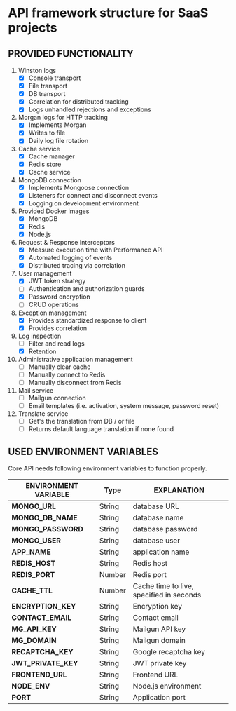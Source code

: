 # API framework structure for SaaS projects

## PROVIDED FUNCTIONALITY

1. Winston logs
   - [x] Console transport
   - [x] File transport
   - [x] DB transport
   - [x] Correlation for distributed tracking
   - [x] Logs unhandled rejections and exceptions
2. Morgan logs for HTTP tracking
   - [x] Implements Morgan
   - [x] Writes to file
   - [x] Daily log file rotation
3. Cache service
   - [x] Cache manager
   - [x] Redis store
   - [x] Cache service
4. MongoDB connection
   - [x] Implements Mongoose connection
   - [x] Listeners for connect and disconnect events
   - [x] Logging on development environment
5. Provided Docker images
   - [x] MongoDB
   - [x] Redis
   - [x] Node.js
6. Request & Response Interceptors
   - [x] Measure execution time with Performance API
   - [x] Automated logging of events
   - [x] Distributed tracing via correlation
7. User management
   - [x] JWT token strategy
   - [ ] Authentication and authorization guards
   - [x] Password encryption
   - [ ] CRUD operations
8. Exception management
   - [x] Provides standardized response to client
   - [x] Provides correlation
9. Log inspection
   - [ ] Filter and read logs
   - [x] Retention
10. Administrative application management
    - [ ] Manually clear cache
    - [ ] Manually connect to Redis
    - [ ] Manually disconnect from Redis
11. Mail service
    - [ ] Mailgun connection
    - [ ] Email templates (i.e. activation, system message, password reset)
12. Translate service
    - [ ] Get's the translation from DB / or file
    - [ ] Returns default language translation if none found

## USED ENVIRONMENT VARIABLES

Core API needs following environment variables to function properly.

| **ENVIRONMENT VARIABLE** | Type   | EXPLANATION                              |
| ------------------------ | ------ | ---------------------------------------- |
| **MONGO_URL**            | String | database URL                             |
| **MONGO_DB_NAME**        | String | database name                            |
| **MONGO_PASSWORD**       | String | database password                        |
| **MONGO_USER**           | String | database user                            |
| **APP_NAME**             | String | application name                         |
| **REDIS_HOST**           | String | Redis host                               |
| **REDIS_PORT**           | Number | Redis port                               |
| **CACHE_TTL**            | Number | Cache time to live, specified in seconds |
| **ENCRYPTION_KEY**       | String | Encryption key                           |
| **CONTACT_EMAIL**        | String | Contact email                            |
| **MG_API_KEY**           | String | Mailgun API key                          |
| **MG_DOMAIN**            | String | Mailgun domain                           |
| **RECAPTCHA_KEY**        | String | Google recaptcha key                     |
| **JWT_PRIVATE_KEY**      | String | JWT private key                          |
| **FRONTEND_URL**         | String | Frontend URL                             |
| **NODE_ENV**             | String | Node.js environment                      |
| **PORT**                 | String | Application port                         |
